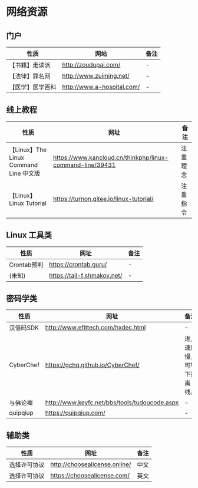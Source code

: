 # 网络资源

## 门户

| 性质             | 网站                       | 备注 |
| ---------------- | -------------------------- | ---- |
| 【书籍】走读派   | http://zoudupai.com/       | -    |
| 【法律】罪名网   | http://www.zuiming.net/    | -    |
| 【医学】医学百科 | http://www.a-hospital.com/ | -    |



## 线上教程

| 性质                                   | 网址                                                      | 备注     |
| -------------------------------------- | --------------------------------------------------------- | -------- |
| 【Linux】The Linux Command Line 中文版 | https://www.kancloud.cn/thinkphp/linux-command-line/39431 | 注重理念 |
| 【Linux】 Linux Tutorial               | https://turnon.gitee.io/linux-tutorial/                   | 注重指令 |



## Linux 工具类

| 性质        | 网址                        | 备注 |
| ----------- | --------------------------- | ---- |
| Crontab预判 | https://crontab.guru/       | -    |
| (未知)      | https://tail-f.shmakov.net/ | -    |



## 密码学类

| 性质      | 网址                                          | 备注                       |
| --------- | --------------------------------------------- | -------------------------- |
| 汉信码SDK | http://www.efittech.com/hxdec.html            | -                          |
| CyberChef | https://gchq.github.io/CyberChef/             | 进入速度慢，可转下载离线。 |
| 与佛论禅  | http://www.keyfc.net/bbs/tools/tudoucode.aspx | -                          |
| quipqiup  | https://quipqiup.com/                         | -                          |



## 辅助类

| 性质         | 网址                          | 备注 |
| ------------ | ----------------------------- | ---- |
| 选择许可协议 | http://choosealicense.online/ | 中文 |
| 选择许可协议 | https://choosealicense.com/   | 英文 |


